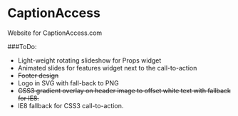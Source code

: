 CaptionAccess
=============

Website for CaptionAccess.com


###ToDo:

- Light-weight rotating slideshow for Props widget
- Animated slides for features widget next to the call-to-action
- ~~Footer design~~
- Logo in SVG with fall-back to PNG
- ~~CSS3 gradient overlay on header image to offset white text with fallback for IE8.~~
- IE8 fallback for CSS3 call-to-action.
